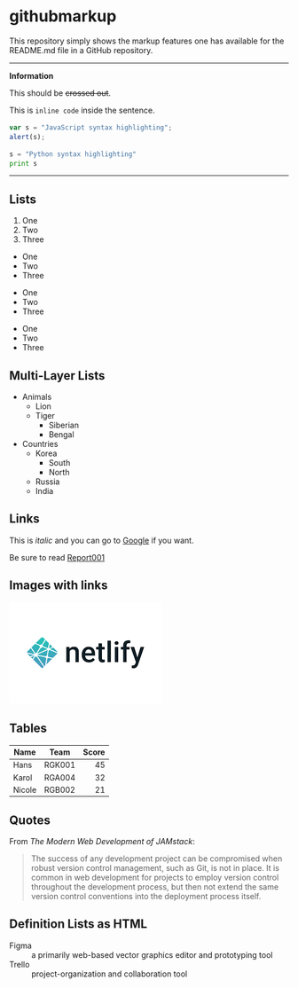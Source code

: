 # githubmarkup 

This repository simply shows the markup features one has available for the README.md file in a GitHub repository.

---

**Information**

This should be ~~crossed out~~.

This is `inline code` inside the sentence.

```javascript
var s = "JavaScript syntax highlighting";
alert(s);
```
 
```python
s = "Python syntax highlighting"
print s
```

---

## Lists

1. One
2. Two
3. Three

- One
- Two
- Three

* One
* Two
* Three

+ One
+ Two
+ Three

## Multi-Layer Lists

- Animals
    - Lion
    - Tiger
        - Siberian
        - Bengal
- Countries
    - Korea
        - South
        - North
    - Russia
    - India

## Links 

This is *italic* and you can go to [Google](http://google.com) if you want.

Be sure to read [Report001](reports/report001.txt)

## Images with links

[![Netlify Icon](images/netlify.png "Goto Netlify to host for free")](http://netlify.com)

## Tables

| Name          | Team          | Score  |
| ------------- |:-------------:| -----:|
| Hans          | RGK001        |    45 |
| Karol         | RGA004        |    32 |
| Nicole        | RGB002        |    21 |

## Quotes

From *The Modern Web Development of JAMstack*:
> The success of any development project can be compromised when robust version control management, such as Git, is not in place. It is common in web development for projects to employ version control throughout the development process, but then not extend the same version control conventions into the deployment process itself.

## Definition Lists as HTML

<dl>
  <dt>Figma</dt>
  <dd>a primarily web-based vector graphics editor and prototyping tool</dd>

  <dt>Trello</dt>
  <dd>project-organization and collaboration tool</dd>
</dl>